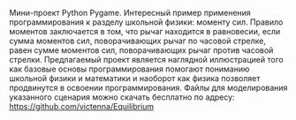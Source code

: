 Мини-проект Python Pygame. Интересный пример применения программирования к разделу школьной физики: моменту сил.
Правило моментов заключается в том, что рычаг находится в равновесии, если сумма моментов сил, поворачивающих рычаг 
по часовой стрелке, равен сумме моментов сил, поворачивающих рычаг против часовой стрелки. Предлагаемый проект является
наглядной иллюстрацией того как базовые основы программирования помогают пониманию школьной физики и математики и наоборот
как физика позволяет продвинутся в освоении программирования. Файлы для моделирования указанного сценария можно скачать
бесплатно по адресу:
https://github.com/victenna/Equilibrium
